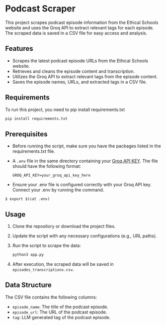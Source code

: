 # Podcast Scraper

This project scrapes podcast episode information from the Ethical Schools website and uses the Groq API to extract relevant tags for each episode. The scraped data is saved in a CSV file for easy access and analysis.

## Features

- Scrapes the latest podcast episode URLs from the Ethical Schools website.
- Retrieves and cleans the episode content and transcription.
- Utilizes the Groq API to extract relevant tags from the episode content.
- Saves the episode names, URLs, and extracted tags in a CSV file.

## Requirements

To run this project, you need to pip install requirements.txt

```bash
pip install requirements.txt
```

## Prerequisites

- Before running the script, make sure you have the packages listed in the requirements.txt file.
- A `.env` file in the same directory containing your  [Groq API KEY](https://groq.com). The file should have the following format:
  
  ```env
  GROQ_API_KEY=your_groq_api_key_here

- Ensure your .env file is configured correctly with your Groq API key. Connect your .env by running the command.

```
$ export $(cat .env)
```
## Usage

1. Clone the repository or download the project files.
2. Update the script with any necessary configurations (e.g., URL paths).
3. Run the script to scrape the data:

   ```bash
   python3 app.py
   ```

4. After execution, the scraped data will be saved in `episodes_transcriptions.csv`.

## Data Structure

The CSV file contains the following columns:

- `episode_name`: The title of the podcast episode.
- `episode_url`: The URL of the podcast episode.
- `tag`: LLM generated tag of the podcast episode. 


